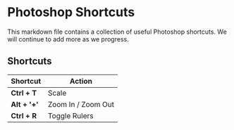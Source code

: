 # Photoshop Shortcuts

This markdown file contains a collection of useful Photoshop shortcuts. We will continue to add more as we progress.

## Shortcuts

| Shortcut        | Action           |
|-----------------|------------------|
| **Ctrl + T**    | Scale            |
| **Alt + '+'**   | Zoom In / Zoom Out|
| **Ctrl + R**    | Toggle Rulers    |
